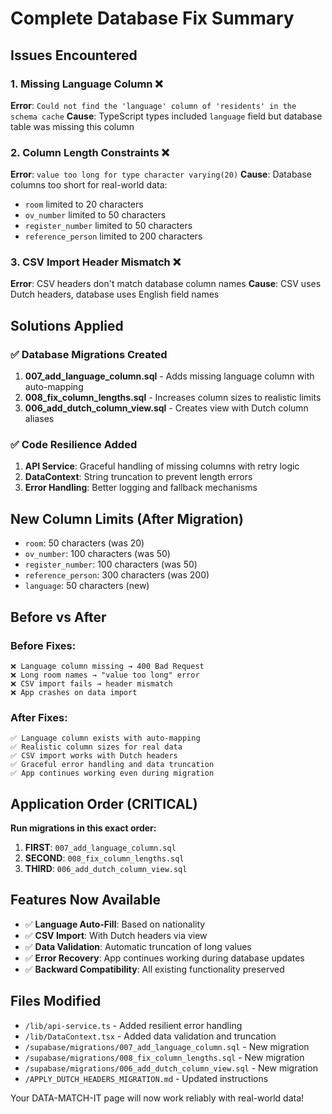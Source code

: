 # Complete Database Fix Summary

## Issues Encountered

### 1. Missing Language Column ❌
**Error**: `Could not find the 'language' column of 'residents' in the schema cache`
**Cause**: TypeScript types included `language` field but database table was missing this column

### 2. Column Length Constraints ❌  
**Error**: `value too long for type character varying(20)`
**Cause**: Database columns too short for real-world data:
- `room` limited to 20 characters
- `ov_number` limited to 50 characters  
- `register_number` limited to 50 characters
- `reference_person` limited to 200 characters

### 3. CSV Import Header Mismatch ❌
**Error**: CSV headers don't match database column names
**Cause**: CSV uses Dutch headers, database uses English field names

## Solutions Applied

### ✅ Database Migrations Created
1. **007_add_language_column.sql** - Adds missing language column with auto-mapping
2. **008_fix_column_lengths.sql** - Increases column sizes to realistic limits  
3. **006_add_dutch_column_view.sql** - Creates view with Dutch column aliases

### ✅ Code Resilience Added
1. **API Service**: Graceful handling of missing columns with retry logic
2. **DataContext**: String truncation to prevent length errors
3. **Error Handling**: Better logging and fallback mechanisms

## New Column Limits (After Migration)
- `room`: 50 characters (was 20)
- `ov_number`: 100 characters (was 50)
- `register_number`: 100 characters (was 50)  
- `reference_person`: 300 characters (was 200)
- `language`: 50 characters (new)

## Before vs After

### Before Fixes:
```
❌ Language column missing → 400 Bad Request
❌ Long room names → "value too long" error  
❌ CSV import fails → header mismatch
❌ App crashes on data import
```

### After Fixes:
```
✅ Language column exists with auto-mapping
✅ Realistic column sizes for real data
✅ CSV import works with Dutch headers
✅ Graceful error handling and data truncation
✅ App continues working even during migration
```

## Application Order (CRITICAL)
**Run migrations in this exact order:**

1. **FIRST**: `007_add_language_column.sql`
2. **SECOND**: `008_fix_column_lengths.sql`  
3. **THIRD**: `006_add_dutch_column_view.sql`

## Features Now Available
- ✅ **Language Auto-Fill**: Based on nationality
- ✅ **CSV Import**: With Dutch headers via view
- ✅ **Data Validation**: Automatic truncation of long values
- ✅ **Error Recovery**: App continues working during database updates
- ✅ **Backward Compatibility**: All existing functionality preserved

## Files Modified
- `/lib/api-service.ts` - Added resilient error handling
- `/lib/DataContext.tsx` - Added data validation and truncation
- `/supabase/migrations/007_add_language_column.sql` - New migration
- `/supabase/migrations/008_fix_column_lengths.sql` - New migration  
- `/supabase/migrations/006_add_dutch_column_view.sql` - New migration
- `/APPLY_DUTCH_HEADERS_MIGRATION.md` - Updated instructions

Your DATA-MATCH-IT page will now work reliably with real-world data!
